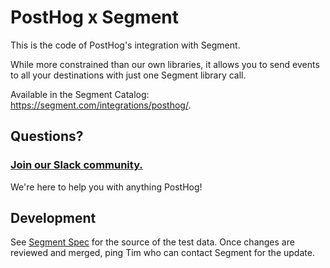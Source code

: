 # PostHog x Segment

This is the code of PostHog's integration with Segment.

While more constrained than our own libraries, it allows you to send events to all your destinations with just one Segment library call.

Available in the Segment Catalog: https://segment.com/integrations/posthog/.

## Questions?

### [Join our Slack community.](https://join.slack.com/t/posthogusers/shared_invite/enQtOTY0MzU5NjAwMDY3LTc2MWQ0OTZlNjhkODk3ZDI3NDVjMDE1YjgxY2I4ZjI4MzJhZmVmNjJkN2NmMGJmMzc2N2U3Yjc3ZjI5NGFlZDQ)

We're here to help you with anything PostHog!


## Development

See [Segment Spec](https://segment.com/docs/connections/spec/) for the source of the test data.
Once changes are reviewed and merged, ping Tim who can contact Segment for the update.
